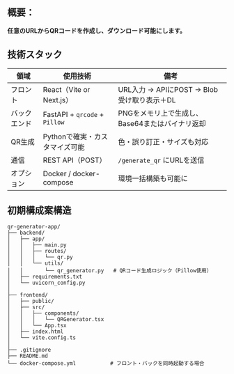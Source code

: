 ## 概要：
**任意のURLからQRコードを作成し、ダウンロード可能にします。**

## 技術スタック
| 領域    | 使用技術                          | 備考                               |
| ----- | ----------------------------- | -------------------------------- |
| フロント  | React（Vite or Next.js）        | URL入力 → APIにPOST → Blob受け取り表示＋DL |
| バックエンド | FastAPI + `qrcode` + `Pillow` | PNGをメモリ上で生成し、Base64またはバイナリ返却     |
| QR生成 | Pythonで確実・カスタマイズ可能            | 色・誤り訂正・サイズも対応                    |
| 通信  | REST API（POST）                | `/generate_qr` にURLを送信           |
| オプション | Docker / docker-compose       | 環境一括構築も可能に                       |


## 初期構成案構造
```
qr-generator-app/
├── backend/
│   ├── app/
│   │   ├── main.py               
│   │   ├── routes/
│   │   │   └── qr.py             
│   │   └── utils/
│   │       └── qr_generator.py   # QRコード生成ロジック（Pillow使用）
│   ├── requirements.txt         
│   └── uvicorn_config.py         
│
├── frontend/
│   ├── public/
│   ├── src/
│   │   ├── components/
│   │   │   └── QRGenerator.tsx  
│   │   └── App.tsx
│   ├── index.html
│   └── vite.config.ts          
│
├── .gitignore
├── README.md
└── docker-compose.yml           # フロント・バックを同時起動する場合

```